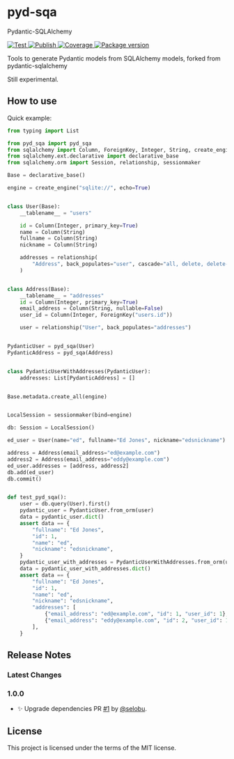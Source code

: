 # pyd-sqa
Pydantic-SQLAlchemy

<a href="https://github.com/selobu/sqlalchemy-pydantic/actions?query=workflow%3ATest" target="_blank">
    <img src="https://github.com/seloby/sqlalchemy-pydantic/workflows/Test/badge.svg" alt="Test">
</a>
<a href="https://github.com/selobu/pyd-sqa/actions?query=workflow%3APublish" target="_blank">
    <img src="https://github.com/selobu/sqlalchemy-pydantic/workflows/Publish/badge.svg" alt="Publish">
</a>
<a href="https://codecov.io/gh/selobu/sqlalchemy-pydantic" target="_blank">
    <img src="https://img.shields.io/codecov/c/github/selobu/sqlalchemy-pydantic?color=%2334D058" alt="Coverage">
</a>
<a href="https://pypi.org/project/sqlalchemy-pydantic" target="_blank">
    <img src="https://img.shields.io/pypi/v/sqlalchemy-pydantic?color=%2334D058&label=pypi%20package" alt="Package version">
</a>

Tools to generate Pydantic models from SQLAlchemy models, forked from pydantic-sqlalchemy

Still experimental.

## How to use

Quick example:

```Python
from typing import List

from pyd_sqa import pyd_sqa
from sqlalchemy import Column, ForeignKey, Integer, String, create_engine
from sqlalchemy.ext.declarative import declarative_base
from sqlalchemy.orm import Session, relationship, sessionmaker

Base = declarative_base()

engine = create_engine("sqlite://", echo=True)


class User(Base):
    __tablename__ = "users"

    id = Column(Integer, primary_key=True)
    name = Column(String)
    fullname = Column(String)
    nickname = Column(String)

    addresses = relationship(
        "Address", back_populates="user", cascade="all, delete, delete-orphan"
    )


class Address(Base):
    __tablename__ = "addresses"
    id = Column(Integer, primary_key=True)
    email_address = Column(String, nullable=False)
    user_id = Column(Integer, ForeignKey("users.id"))

    user = relationship("User", back_populates="addresses")


PydanticUser = pyd_sqa(User)
PydanticAddress = pyd_sqa(Address)


class PydanticUserWithAddresses(PydanticUser):
    addresses: List[PydanticAddress] = []


Base.metadata.create_all(engine)


LocalSession = sessionmaker(bind=engine)

db: Session = LocalSession()

ed_user = User(name="ed", fullname="Ed Jones", nickname="edsnickname")

address = Address(email_address="ed@example.com")
address2 = Address(email_address="eddy@example.com")
ed_user.addresses = [address, address2]
db.add(ed_user)
db.commit()


def test_pyd_sqa():
    user = db.query(User).first()
    pydantic_user = PydanticUser.from_orm(user)
    data = pydantic_user.dict()
    assert data == {
        "fullname": "Ed Jones",
        "id": 1,
        "name": "ed",
        "nickname": "edsnickname",
    }
    pydantic_user_with_addresses = PydanticUserWithAddresses.from_orm(user)
    data = pydantic_user_with_addresses.dict()
    assert data == {
        "fullname": "Ed Jones",
        "id": 1,
        "name": "ed",
        "nickname": "edsnickname",
        "addresses": [
            {"email_address": "ed@example.com", "id": 1, "user_id": 1},
            {"email_address": "eddy@example.com", "id": 2, "user_id": 1},
        ],
    }
```

## Release Notes

### Latest Changes


### 1.0.0

* ✨ Upgrade dependencies PR [#1](https://github.com/selobu/sqlalchemy-pydantic/pull/32) by [@selobu](https://github.com/selobu).

## License

This project is licensed under the terms of the MIT license.
